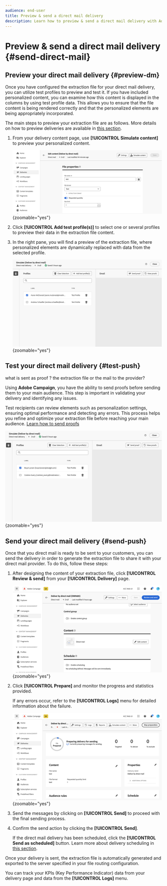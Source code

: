 ```yaml
---
audience: end-user
title: Preview & send a direct mail delivery
description: Learn how to preview & send a direct mail delivery with Adobe Campaign Web
---
```


# Preview & send a direct mail delivery {#send-direct-mail}

## Preview your direct mail delivery {#preview-dm}

Once you have configured the extraction file for your direct mail delivery, you can utilize test profiles to preview and test it. If you have included personalized content, you can examine how this content is displayed in the columns by using test profile data. This allows you to ensure that the file content is being rendered correctly and that the personalized elements are being appropriately incorporated.

The main steps to preview your extraction file are as follows. More details on how to preview deliveries are available in [this section](../preview-test/preview-content.md).

1. From your delivery content page, use **[!UICONTROL Simulate content]** to preview your personalized content.

    ![](assets/dm-simulate.png){zoomable="yes"}

1. Click **[!UICONTROL Add test profile(s)]** to select one or several profiles to preview their data in the extraction file content.

1. In the right pane, you will find a preview of the extraction file, where personalized elements are dynamically replaced with data from the selected profile.

    ![](assets/dm-preview-right.png){zoomable="yes"}

## Test your direct mail delivery {#test-push}

what is sent as proof ? the extraction file or the mail to the provider?

Using **Adobe Campaign**, you have the ability to send proofs before sending them to your main audience. This step is important in validating your delivery and identifying any issues. 

Test recipients can review elements such as personalization settings, ensuring optimal performance and detecting any errors. This process helps you refine and optimize your extraction file before reaching your main audience. [Learn how to send proofs](../preview-test/test-deliveries.md#subscribers)

![](assets/dm-preview-proof.png){zoomable="yes"}

## Send your direct mail delivery {#send-push}

Once that you direct mail is ready to be sent to your customers, you can send the delivery in order to generate the extraction file to share it with your direct mail provider. To do this, follow these steps:

1. After designing the content of your extraction file, click **[!UICONTROL Review & send]** from your **[!UICONTROL Delivery]** page.

    ![](assets/dm-review-send.png){zoomable="yes"}

1. Click **[!UICONTROL Prepare]** and monitor the progress and statistics provided. 

    If any errors occur, refer to the **[!UICONTROL Logs]** menu for detailed information about the failure.

    ![](assets/dm-prepare.png){zoomable="yes"}

1. Send the messages by clicking on **[!UICONTROL Send]** to proceed with the final sending process. 

1. Confirm the send action by clicking the **[!UICONTROL Send]**. 

    If the direct mail delivery has been scheduled, click the **[!UICONTROL Send as scheduled]** button. Learn more about delivery scheduling in [this section](../msg/gs-messages.md#schedule-the-delivery-sending).

Once your delivery is sent, the extraction file is automatically generated and exported to the server specified in your file routing configuration.

You can track your KPIs (Key Performance Indicator) data from your delivery page and data from the **[!UICONTROL Logs]** menu.

<!-- Released later on ? to check when : You can also start measuring the impact of your message with built-in reports. [Learn more](../reporting/push-report.md)-->
